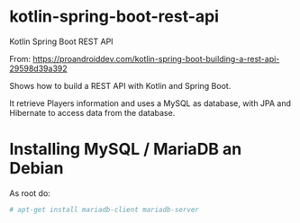 # kotlin-spring-boot-rest-api
Kotlin Spring Boot REST API

From: https://proandroiddev.com/kotlin-spring-boot-building-a-rest-api-29598d39a392

Shows how to build a REST API with Kotlin and Spring Boot.

It retrieve Players information and uses a MySQL as database, with JPA and Hibernate to access data from the database.

# Installing MySQL / MariaDB an Debian

As root do:

```bash
# apt-get install mariadb-client mariadb-server
```
